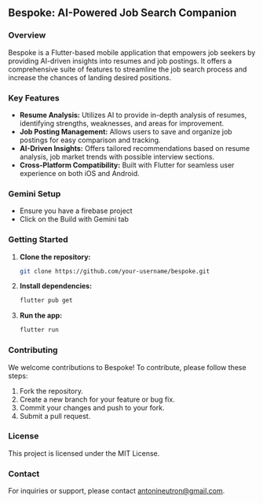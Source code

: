 ## Bespoke: AI-Powered Job Search Companion

### Overview
Bespoke is a Flutter-based mobile application that empowers job seekers by providing AI-driven insights into resumes and job postings. It offers a comprehensive suite of features to streamline the job search process and increase the chances of landing desired positions.

### Key Features
* **Resume Analysis:** Utilizes AI to provide in-depth analysis of resumes, identifying strengths, weaknesses, and areas for improvement.
* **Job Posting Management:** Allows users to save and organize job postings for easy comparison and tracking.
* **AI-Driven Insights:** Offers tailored recommendations based on resume analysis, job market trends with possible interview sections.
* **Cross-Platform Compatibility:** Built with Flutter for seamless user experience on both iOS and Android.

### Gemini Setup
* Ensure you have a firebase project
* Click on the Build with Gemini tab

### Getting Started
1. **Clone the repository:**
   ```bash
   git clone https://github.com/your-username/bespoke.git
   ```
2. **Install dependencies:**
   ```bash
   flutter pub get
   ```
3. **Run the app:**
   ```bash
   flutter run
   ```

### Contributing
We welcome contributions to Bespoke! To contribute, please follow these steps:
1. Fork the repository.
2. Create a new branch for your feature or bug fix.
3. Commit your changes and push to your fork.
4. Submit a pull request.

### License
This project is licensed under the MIT License.

### Contact
For inquiries or support, please contact antonineutron@gmail.com.
